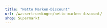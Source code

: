 ```yaml
---
title: "Netto Marken-Discount"
url: /wassertruedingen/netto-marken-discount/
shop: Supermarkt
---
```

